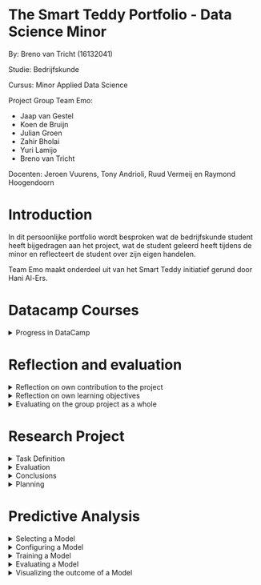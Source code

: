 # The Smart Teddy Portfolio - Data Science Minor
By: Breno van Tricht      (16132041)

Studie: Bedrijfskunde

Cursus: Minor Applied Data Science

Project Group Team Emo: 
- Jaap van Gestel 
- Koen de Bruijn 
- Julian Groen 
- Zahir Bholai 
- Yuri Lamijo 
- Breno van Tricht

Docenten: Jeroen Vuurens, Tony Andrioli, Ruud Vermeij en Raymond Hoogendoorn

# Introduction
In dit persoonlijke portfolio wordt besproken wat de bedrijfskunde student heeft bijgedragen aan het project, wat de student geleerd heeft tijdens de minor en reflecteert de student over zijn eigen handelen. 

Team Emo maakt onderdeel uit van het Smart Teddy initiatief gerund door Hani Al-Ers.  

# Datacamp Courses

<details><summary>Progress in DataCamp</summary>

![](Images/Datacamp-Courses.png)

In de eerste week was het haalbaar en goed te doen voor mij om één datacamp course af te ronden, de week daarop werden dat er 4 en dat was net te veel voor mij. Ik had zelf nog nooit geprogammeerd en dit was compleet nieuw voor mij. Hier is toen een kleine achterstand ontstaan waardoor er achter de volgende courses “late” bij staat. Gedurende de minor liep ik gemiddeld anderhalve week achter op de datacamp deadlines.

</details>


# Reflection and evaluation


<details><summary>Reflection on own contribution to the project</summary>


**Situatie**

 Begin dit schooljaar ben ik begonnen met de Minor Applied Data Science op de Haagse Hogeschool. Ik had aan het begin veel vertrouwen dat ik veel zal gaan leren tijdens deze minor. Ik koos een minor buiten mijn eigen studierichting en zag dit als een grote uitdaging. 
Het Smart Teddy team waar ik onderdeel van uitmaakte werkte aan emotieherkenning bij ouderen met dementie. Dit werd gedaan met behulp van audio. Dit team bestond grotendeels uit software engineer studenten. Dit project had ik gekozen omdat ik geïnteresseerd ben in psychologie en ik hier graag onderzoek naar wilde doen. Tijdens de minor wilde ik gebruik gaan maken van de kennis en kwaliteiten uit mijn studie bedrijfskunde.   


**Taak**

 Doordat ik minder snel op dezelfde golflengte was met de programmeurs over de technische kant, heb ik aangeboden om andere onderzoekstaken op me te nemen. Denk hierbij aan het opstarten van het onderzoek, de richtlijnen vormgeven, het woord nemen bij meetings, onderzoek doen naar het onderwerp/probleem, de research proposal opzetten en het schrijven van de paper. Ook het online contact met bijvoorbeeld de probleemeigenaar Hani werd een van mijn taken. Hani verwachtte op een gegeven moment dat wij bij elke meeting een presentatie hielden. Verder kreeg ik de onderzoekende taak om de emoties te verkennen en te oriënteren welke wij zouden gaan classificeren.


**Actie**


 Ik had aan mijn projectgroepje voorgesteld om de presentaties voor Hani op mij te nemen en hier een leidende rol in te spelen. Mochten er dingen niet lekker lopen of verkeerd gaan meldde ik dat bij Hani en hadden hij en ik in het bijzijn van de groep hier discussies over. Er was een andere student die geen programmeur van aard was in mijn groepje, Zahir. Zahir en ik hebben veel onderzoek gerichte taken op ons genomen. Zo hebben wij bijvoorbeeld samen onderzoek gedaan, een research proposal gemaakt en zijn we begonnen aan de research paper. In de research proposal hadden we als eerste voor de evaluatiemethode recall gekozen, omdat dat ons het meest voordehand liggend leek. Achteraf bleek dat niet zo te zijn. Dit onderwerp is vaak met de docenten besproken waarbij ik terugkoppeling heb gekregen van Tony en Jeroen. Daarnaast heb ik ook naar Hani zijn mening gevraagd om zo een compleet beeld te krijgen. Hiernaast heb ik mij als enige gefocust op de ziekte dementie in het algemeen. 

**Resultaat**

Het heeft goed gewerkt om op deze manier te handelen. Ik heb alle presentaties voor Hani mogen doen en heb het contact via Teams met docenten geregeld wanneer er vragen waren.	Ik vond het een fijne rol om aan de onderzoekende kant van het project te zitten. Ik had uiteindelijk ook de ruimte gekregen om mee te kunnen helpen met het programmeren en vond het fijn om ook hier een bijdrage te kunnen leveren. Daarnaast heb ik mij verdiept in de ziekte dementie, dit vond ik erg interessant en dit hielp heel erg bij het vorm geven van het project. Dit was me goed afgegaan en ik vond het een leuke taak. De research proposal is naar alle docenten toegestuurd en was na een aantal puntjes feedback in orde.


**Reflectie**

 Door mij te richten op de onderzoekende taken als contributie aan het project, heb ik veel geleerd over onderzoek doen. Zo weet ik nu hoe je een research proposal opstelt, hoe je in online databanken op zoek gaat naar relevante artikelen over een bepaald onderwerp en hoe je een research paper schrijft. Ik ben tevreden over mijn handelingen en ben ook blij dat ik tijdens deze minor vaak heb mogen presenteren. Dit vond ik eerst nog erg spannend. De anderen zijn ook blij geweest dat zij het contact met Hani en de presentaties voor hem los konden laten. Hier heb ik van mijn medestudenten meerdere malen complimenten over gekregen.


</details>



<details><summary>Reflection on own learning objectives</summary>


**Situatie**

 Ik had erg veel interesse in programmeren doordat ik een visie van mijn toekomst heb waarin ik graag wil gaan ondernemen en een online start-up wil gaan runnen. Ik vind data erg interessant en hier deed ik al het een en ander mee. Zo heb ik bij mijn vorige stageplek, een online marketingbureau, veel met Google Analytics gespeeld en vond ik dit super interessant. In het marketingbureau waar ik stageliep werd ook gebruik gemaakt van Machine Learning en hier was ik nieuwsgierig naar. Om hier meer over te leren heb ik gekozen voor de Minor Applied Data Science.

**Taak**

 In welke sector ik een start-up wil beginnen, weet ik nog niet precies, maar ik weet wel dat ik dit het liefst online doe en daar komt ongetwijfeld programmeren bij kijken. Om hier een handigheidje in te creëren en meer van te begrijpen ben ik de Minor Applied Data Science gaan volgen. Hier komen beide werelden in een, zo wil ik graag meer leren over programmeertalen en dit ook toepassen op real world data. Ik had van een aantal bronnen vernomen dat Python een relatief makkelijke programmeertaal is en ik had als leerdoel gesteld dat ik in ieder geval de basis hiervan kon beheersen. Ik had de verwachting gesteld om tijdens de minor erachter te komen of Data Science en programmeren wat voor mij is. Verder wil ik ook mijn onderzoeksvaardigheden uitbreiden, dit is iets wat in mijn studie vaak aan bod is gekomen alleen heb ik nog nooit mogen ervaren hoe dat is met een technisch vraagstuk. Ik wilde mijn kennis verrijken met de werking van machine learning en de gedachtegang van programmeertalen.  


**Actie**


Om de basis van Python te leren beheersen heb ik gedurende de minor veel aandacht besteed aan de courses van Datacamp. De lectures van Jeroen hebben mij veel geleerd over verschillende modellen en de lectures van Tony over onderzoek doen zijn mij goed bijgebleven. Scrum was voor mij voorafgaand aan de minor onbekend. Met behulp van het bouwen van lego en het gebruik van scrum gedurende de minor, heb ik meer kennis over de toepasbaarheid hiervan.
Hiernaast heb ik ook veel kunnen leren van mijn projectgroepje. Zij stonden altijd klaar wanneer ik een vraag had over een stukje code of wanneer ik vastliep met het onderzoek.

**Resultaat**

 De Datacamp courses waren erg interessant en handig in elkaar gezet. Ik vond het heel fijn om hier doorheen te lopen en ik ben een stuk beter gaan begrijpen hoe een computer denkt en handelt. Deze courses gecombineerd met de klassikale lessen werkte erg goed om de niet-programmeurs zoals ik bij te spijkeren. Door deze kennis direct toe te passen tijdens ons project en de hackathon heb ik het gevoel gekregen dat ik de basis van Python onder de knie heb.

**Reflectie**

 Ik vind dat ik het goed heb gedaan en ben tevreden met de geboekte resultaten tijdens de minor. Door de meetings met Tony heb ik veel geleerd over het onderzoek doen in de technische sector. De gesprekken met Tony heb ik altijd heel prettig ervaren en ik vond het fijn om samen te sparren over ideeën. Deze manier van kritisch denken neem ik mee en kan ik gaan toepassen op andere situaties. Daarnaast heb ik geleerd dat ik programmeren en/of machine learning super interessant vind, maar dat dit toch niet helemaal voor mij is weggelegd. Ik ben blij dat ik deze kennis heb opgedaan en dat ik heb mogen ervaren hoe het is om onderzoek te doen naar een technisch vraagstuk.

</details>



<details><summary>Evaluating on the group project as a whole</summary>

**Situatie**

Tijdens de Minor Applied Data Science maakte ik deel uit van Team Emo. Team Emo bestaat uit een groep van 6 studenten. 4 van de 6 studenten studeren ICT en hebben als richting Software Engineering gekozen, 1 student studeert Bestuurskunde en als laatste studeer ikzelf Bedrijfskunde. Verschillende studies betekent verschillende kennis en invalshoeken. Iedereen studeert op de Haagse Hogeschool, waardoor wij ook wel herkend worden als het groepje waar de docent Nederlands mee kan praten tijdens meetings.
**Taak** 

Toen wij elkaar ontmoetten tijdens de kick-off, bleek het dat de programmeurs elkaar onderling al kenden. 3 van de 6 kenden elkaar van vorige projecten. Dit was erg fijn en zorgde ervoor dat er snel een relaxte sfeer was. Ik wist niet meteen wat mijn rol was in de groep en ik wist ook niet wat er van mij verwacht ging worden. Ook wist ik niet zo goed wat ik van mijzelf moest verwachten. Op dag 1 probeerde ik een beetje de leidende rol te nemen. 

**Actie** 

Wij wilden meteen op de eerste dag een taakverdeling, rolverdeling en afspraken maken over hoe we alles zouden gaan doen tijdens de minor. Ook wilden wij de meetings met docenten meteen plannen zodat wij goed van start konden gaan. Jaap heeft toen, met zijn docenten privilege, lokalen gereserveerd voor de meetings met docenten. Yuri is onze scrum master geworden. Wij hebben gedurende de minor gewerkt met sprints van 2 weken. De taken werden onderling per sprint verdeeld. Het contact werd geregeld via een Discord server die werd aangemaakt. Hierop vond elke dag de daily stand-up plaats en hielden wij elkaar op de hoogte over de status van het project en bijbehorende taken. Op de dagen dat wij fysiek aanwezig moesten zijn voor een college of meeting, werkten wij samen aan het project op school. Op de andere dagen deden wij dit vanuit huis.

**Resultaat** 

Ik vond het in het begin lastig om een rol te vinden die bij mij pastte tijdens het project. Ik had namelijk geen kennis over scrum en wist helemaal niks van programmeren af. Het merendeel van mijn groepje bestond uit programmeurs en hadden wel ervaring met scrum. Hierdoor moest ik soms terug te vallen op de kennis van mijn projectleden. Yuri is de gehele minor onze scrum master geweest. Er kwam al snel naar voren dat Jaap de leiding nam.

**Reflectie**

 Het project en de samenwerking tussen de studenten verliep erg soepel. Ik had graag de leiding willen nemen tijdens het project, maar dat bleek erg lastig. Gelukkig nam Jaap snel de leiding, dit was erg fijn en ik ben hem hier dankbaar voor. Ik was blij toen ik hoorde dat een andere student in mijn groepje niet weet hoe programmeren te werk gaat. Tijdens de minor heb ik mij veel gericht op het onderzoeksaspect en heb ik in mindere mate een bijdrage kunnen leveren bij het programmeren aan het project. Het was prettig om op de Discord server met elkaar contact te leggen over het project en ik ben van mening dat iedereen gemotiveerd was. Toch mistte ik ergens het persoonlijk contact tijdens het project. Dit ben ik namelijk gewend uit mijn vorige projectgroepen tijdens de studie Bedrijfskunde. Op de studie Bedrijfskunde zitten veel extraverte studenten waar ik als introvert sneller bevriend mee raak. We waren allemaal erg gefocust op het project waardoor er weinig tijd over was om ook persoonlijk contact te maken. Dit deed niet af aan de resultaten.


</details>


# Research Project
<details><summary> Task Definition</summary>

**Context**

Smart teddy is een therapeutisch compagnon die geplaatst zal gaan worden bij senioren thuis. Deze senioren zitten in de beginnende fase van dementie. Dementie is een verzamelnaam voor ruim vijftig ziektes, de meest voorkomende vorm is Alzheimer. Dementie is een ingewikkelde en ingrijpende ziekte die veel vragen oproept. 
De Smart Teddy zal gebruikt gaan worden om de quality of life (QoL) te monitoren bij senioren in de beginnende fase van dementie. Dit zal gedaan worden door een aantal sensoren en een hiervan is een microfoon die audio zal opnemen. Gecombineerd met de software in de base station zal dit rapporten produceren over de qualite of life. 

In de minor zijn er meerdere groepen bezig met dit vraagstuk. Zo bestaat er ook het team Nourishment, zij houden zich bezig met de eet/drink geluiden van de senior. Ook is er een team dat zich verdiept in de dialogen die gevoerd worden door de senior, dat is team Dialogue. 

Ik maak onderdeel uit van Team Emo, wij hebben ons bezig gehouden met het detecteren van emoties uit audio. Het detecteren van emoties kan voor veel voordelen zorgen. Dementerende ouderen tonen vaak minder emoties wanneer zij zich in een later stadium van dementie bevinden. In het begin van de ziekte tonen de senioren vaak boze emoties. Dit komt doordat ze meestal niet meteen kunnen accepteren of beseffen wat er met ze aan de hand is.

 Door bij te houden hoe vaak bepaalde emoties getoond worden, kan de patient beter gemonitord worden. Deze informatie geeft indicaties over de quality of life. Verzorgers en andere health experts kunnen zo beter overzicht houden over hoe het met de senioren gaat.

**Hoofdvraag**

Ik heb veel gewerkt aan het creeren van onze hoofdvraag, na de hoofdvraag te bespreken met alle docenten hebben wij gekozen voor:

> Which machine learning models achieve the highest precision classifying emotions, using datasets containing audio with labelled vocal emotional expressions recorded in a professional recording studio, to recognize emotions within household environments?


Het eerste deel van de hoofdvraag is tot stand gekomen doordat wij gaan onderzoeken welke machine learning model de beste resultaat levert. Het beste resultaat wordt bepaald door de metriek "precision". Hier is veel discussie rondon ontstaan en zal straks meer aan bod komen in het kopje Research Proposal hieronder. 

Het tweede deel van de hoofdvraag slaat op het feit dat wij geen real life data van dementerende ouderen hebben ontvangen. Hierdoor hebben wij er het beste van moeten maken. Dit hebben wij gedaan door gebruik te maken van een gelabelde dataset die ook in andere onderzoeken gebruikt werd.

Het derde deel na de laatste komma is het onderdeel wat wij willen uitbreiden aan bestaand onderzoek. Er is al onderzoek gedaan naar emotieherkenning, maar wij wilden dit beter toepasbaar maken op ons probleem. Zo hebben wij ervoor gekozen om geluiden toe te voegen die je ook in een huishouden tegen zou kunnen komen. Hierdoor bootsen wij de omgeving na waar de teddybear in de toekomst functioneel zal gaan zijn.

**Deelvragen**

>1. Which machine learning algorithms are available in literature to classify emotions from audio? 

>2. Can the known methods of classifying be reproduced with the same precision/recall on the available dataset?

>3. How can precision in machine learning algorithms be improved for the RAVDESS and CREMA-D datasets?

>4. How will balancing the dataset impact the precision of the algorithm?

**Research Proposal**

De research proposal is geschreven door Zahir en ik. In de research proposal staan de onderzoeksvragen waar wij antwoord op willen en de methoden die we daarvoor willen gebruiken.

Hiermee hebben wij een goede basis gelegd voor de start aan de research paper. In de proposal staan alle stapsgewijze veranderingen aan de hoofdvraag genoteerd. Hieronder staat de scope van het project uitgelegd. De hoofdvraag is opgesplitst in deelvragen en de gekozen evaluatiemethode wordt uitgelegd. Ook staat er al een begin aan de related work in voor in de paper, deze is gemaakt door Yuri.

De research proposal kunt u [hier](https://docs.google.com/document/d/1NxFVP1G9DyZr4Q7_GdJvULewCiscxtOvygtyHUCDSeE/edit#heading=h.toqny89ut4bx) vinden.


</details>

<details><summary> Evaluation</summary>

Gedurende de minor was het niet mogelijk om alle experimenten uit te voeren. Hierdoor zijn er nog een aantal dingen die gedaan zouden kunnen worden om ons onderzoek te verbeteren.

**Model trainen met audio van de doelgroep (senioren in beginnende fase van dementie)**

Het model dat wij gemaakt hebben kan met een precision van 84% de emotie herkennen in een stand-out set. Dit is een mooi resultaat, maar hierdoor is het nog onzeker hoe goed het model zou werken op real world data. Wanneer de eerste prototypes van de Smart Teddy bij senioren komen te staan en er daadwerkelijke audio data verzameld wordt zou het model beter getraind kunnen worden. De audio die wij hebben gebruikt is redelijk clean en dat is ook de reden waarom wij achtergrond geluiden hebben toegevoegd om het lastiger te maken.

**Meer datasets toevoegen**

Het onderzoek was in de eerste instantie gedaan met twee datasets, RAVDESS en CREMA-D. Toen de datasets TESS en SAVEE werden toegevoegd werd de precisie verhoogd. Er zou gekeken kunnen worden naar het toevoegen van meer soortgelijke audio datasets met gelabelde emoties. In "future work" van de [research paper](Files/Research_Paper_Emotions.pdf) zijn er een paar dataset kandidaten genoemd: eNTERFACE, EMO-DB, DES en SUSAS.

**Toevoegen of weg laten van emoties**

Er zou nog gekeken kunnen worden naar de geclassificeerde emoties. Op dit moment hebben we het model getraind 4 gekozen emoties. Dit is gedaan omdat dit de beste resultaat opleverde met de gekozen parameters. Het is ook mogelijk om met een verzorger of medisch professional te kijken naar relevante emoties van dementerende ouderen. De parameters learning rate en batch size zouden getuned kunnen worden.


</details>

<details><summary> Conclusions </summary>

Om de hoofdvraag te kunnen beantwoorden hebben wij veel verschillende modellen gebruikt om te achterhalen welk het beste presteert. Hiervoor hebben wij als eerst KNN, MLP, Logistical Regression en SVM gebruikt. Ieder projectlid had zijn eigen model gekregen om aan te sleutelen. Zo heb ik de KNN mogen maken. Hier kwam uit dat SVM en KNN het beste presteren. Echter scoort de KNN 100% op de training accuracy en is dus aan het overfitten. De resultaten per emotie en augmentatietype zijn terug te vinden in deze [Spreadsheet](https://docs.google.com/spreadsheets/d/1wc8sp6qxJ8SR_4TogPoZNkbWzzibx6kIHkYBRkAg0OI/edit#gid=995783680)

Uit onderzoek kwam al snel naar voren dat CNN een veelgebruikte methode was voor ons probleem. Hier zijn wij op gaan focussen na het uitproberen van de hiervoor genoemde modellen. Het voorgestelde CNN model in de [paper](Files/Research_Paper_Emotions.pdf) kan de emoties: happy, angry, neutral en sad exclusief huishoudelijke geluiden detecteren met een precision van 84%. Inclusief huishoudelijke achtergrond geluiden kwam er een precision van 80% uit. Deze resultaten laat zien dat, zoals verwacht, achtergrond geluiden toevoegen een negatieve impact heeft op de precision. Deze achtergrond geluiden zijn kunstmatig toegevoegd en zouden wellicht niet representeerbaar zijn voor de geluiden die je tegen zou kunnen komen in bijvoorbeeld de woonkamer van een senior. 

Uit ons onderzoek valt te concluderen dat emoties herkennen met een CNN functioneert. Hier kan nuttige informatie uit gehaald worden voor de quality of life. Denk bijvoorbeeld aan schommelingen in emoties of aanhoudende negatieve emoties. Hiermee kan een verzorger bepalen of er ingegrepen moet worden bij een senior en/of hij/zij nog in staat is om alleen te wonen.


</details>

<details><summary>  Planning</summary>

Team Emo had ervoor gekozen om de Agile Scrum-methode te hanteren. Meer dan de helft was hier bekend mee en vond dit een fijne methode om mee te werken. Voor mij was dit echter nieuw. Ik heb hier veel over geleerd tijdens de workshop van Tony. Wij hadden besloten om een vaste scrummaster aan te wijzen en Yuri kreeg deze rol.

---

<details><summary> Scrumboard- Github</summary>

Voor de sprintplanning maakten wij gebruik van Github. Deze repository is vormgegeven door Koen. Wij werkten eerst met sprints van één week. Na een aantal sprints hebben wij dat veranderd naar sprints van 2 weken. Dit vonden wij beter aansluiten bij de taken en de weekplanning qua meetings, presentaties en colleges. Elke sprint werden de taken vertaald naar user stories door de scrummaster Yuri. Vervolgens werden de user stories verdeeld over de projectleden. Zo had iedereen overzicht over wat er gedaan moest worden en hadden we inzicht wat door wie werd gedaan tijdens de sprint.

Hieronder is weergeven hoe we ons board vorm hebben gegeven. In de linkerkolom "To-do", in het midden "In progress" en "Waiting for feedback" en in de rechterkolom "Done".

![](Images/Scrumboard.png)

Hieronder volgt een overzicht van alle user stories waaraan ik heb gewerkt:

![](Images/User_Story1.png)

![](Images/User_Story2.png)

![](Images/User_Story3.png)

</details>

---

<details><summary> Roadmap - Miro</summary>

In de eerste paar weken vonden wij het erg lastig om het overzicht te houden over alle werkzaamheden die verricht moesten worden om de minor succesvol af te ronden. Hiervoor hadden we toen gezamenlijk een roadmap van gemaakt. De roadmap is heel het project als rode draad gebruikt om te bepalen welke user stories er gemaakt moesten worden en wat de opeenvolgende taken zullen gaan zijn.

![](Images/Emotions_Roadmap.jpg)

</details>

---

<details><summary> Daily Standup - Discord</summary>

Dagelijks hadden wij een Daily Standup. Deze werd op de maandag en woensdag fysiek gehouden omdat dat de dagen waren dat wij op school aanwezig waren. De overige 3 weekdagen werd de standup via Discord gehouden. Tijdens de standup bespraken wij per persoon wat diegene gister gedaan had en wat diegene vandaag van plan is om te gaan uitvoeren. Ook was er ruimte om te delen waar je tegen aan liep en werd er besproken hoe dat opgelost zou kunnen worden.   

</details>

---

<details><summary> Retrospective - Fraankly</summary>

De retrospective werd eenmaal in de 2 weken gehouden aan het eind van de sprint. Deze vond plaats met behulp van de website Fraankly. Hierin konden we aangeven wat we vonden dat er goed ging, wat er minder goed ging en wat we zouden willen veranderen. Vervolgens kon je stemmen op de kaarten die jij het belangrijkst vond en werden er actiepunten uit opgesteld. Hieronder is een voorbeeld te zien van hoe een retrospective erbij ons uitzag. Op onze [Github](https://github.com/koendebruijn/Emotions/wiki/Retrospective) zijn de overige retrospectives te vinden.

![](Images/Retrospective.png)

</details>

---

<details><summary> Refinement - Discord</summary>

Halverwege de sprint werd er een refinement gehouden op Discord. Tijdens de refinement werd de scrumboard gestreamd. Zo kon iedereen mee kijken hoe het gaat met de gemaakte user stories. In deze meeting keken we naar de stand van zaken en werd ingeschat of het haalbaar was om de geplande taken af te ronden. Naast de scrumboard op Github werd er ook gekeken naar de Roadmap op Miro.

</details>


</details>


# Predictive Analysis

<details><summary>Selecting a Model </summary>

Voor ons onderzoek moesten wij een manier vinden om emoties te herkennen uit audio. Wij hebben gebruik gemaakt van: MLP, Logistic Regression, KNN, SVM en CNN.
Elk projectlid kreeg een taak om een machine learning model op zijn bord te nemen. Ik heb samen met Jaap gewerkt aan een KNN model. De voornaamste reden dat we dit model gekozen hebben is omdat dit toendestijds uitgelegd werd tijdens een college van Jeroen. Samen met de kennis uit de colleges, de ervaring met Datacamp en de hulp van een [YouTube Serie](https://www.youtube.com/playlist?list=PLzMcBGfZo4-mP7qA9cagf68V06sko5otr) genaamd Python Machine Learning Tutorial heb ik dit succesvol weten te doen.
 
Uit ons vooronderzoek kwam naar voren dat CNN waarschijnlijk het meest zal gaan opleveren. SVM en Logistic Regression werden ook besproken in een ander onderzoek. Hier volgt later meer over in het kopje Domain Knowledge. 

</details>


<details><summary> Configuring a Model</summary>

Om te achterhalen welke parameters het beste werken heb ik een Grid Search uitgevoerd. Deze grid search heb ik uitgevoerd met behulp van dit [artikel](https://medium.com/@erikgreenj/k-neighbors-classifier-with-gridsearchcv-basics-3c445ddeb657) en de hulp van Jaap. Jaap heeft toen dit model verder uitgewerkt. 

```python

def grid_search(model,x_train, x_test, y_train, y_test):
    #[1,3,5,7,9,11,13,15,17,19]
    n_neighbors = np.arange(1, 25)
    weights = ['uniform', 'distance']
    metric = ['euclidean', 'manhattan']
    param_grid = dict(n_neighbors=n_neighbors, weights=weights, metric=metric)

    clf = GridSearchCV(model, param_grid, cv=5, scoring='accuracy')
    clf.fit(x_train, y_train)

    print("Het model is gefit")
    print("Best parameters set found on development set:")
    print(clf.best_params_)
    print(clf.best_estimator_)
```

Toen Jaap de leiding nam in ons Pair Programming couple zijn we tot het uiteindelijke resultaat gekomen:

```python
class KNN(BaseModel):
    instance="KNN"

    @classmethod
    def grid_search(self,model,x_train, x_test, y_train, y_test,scoring):
       #[1,3,5,7,9,11,13,15,17,19]
        n_neighbors = np.arange(1, 8)
        weights = ['uniform', 'distance']
        metric = ['euclidean', 'manhattan']
        param_grid = dict(n_neighbors=n_neighbors, weights=weights, metric=metric)
        
        start_time = time.perf_counter()
        clf = GridSearchCV(model, param_grid, cv=5, scoring=scoring, n_jobs=5) 
        end_time = time.perf_counter()
        print(f"Duration Gridsearch: {end_time - start_time:04f}")
        
        start_time = time.perf_counter()
        clf.fit(x_train, y_train)
        end_time = time.perf_counter()
       
        # SAVING MODEL
         print("Saving model")
         dt = datetime.today().strftime('%Y-%m-%d-%H:%M:%S')
         filename = './pkls/'+dt+'-knn.pkl'
         print(filename)
         joblib.dump(clf, filename)
        
        print(f"Duration fitting: {end_time - start_time:04f}")
        print()

        print("Best parameters set found on development set:")
        print(clf.best_params_)
        print(clf.best_estimator_)
        print()

        super().model_accuracy(clf, x_train, x_test, y_train, y_test)
```

</details>



<details><summary> Training a Model</summary>

Onderstaand is het stukje code dat ik heb samen met Jaap heb geschreven om het model te trainen en te achterhalen welke parameters het best zullen gaan presteren.

```python
def model_accuracy(model, X_train, X_test, y_train, y_test):

    # Train accuracy
    y_pred = model.predict(X_train)
    accuracy = accuracy_score(y_train, y_pred)
    print("Train accuracy is: {}".format(accuracy))

    # Test accuracy
    y_pred = model.predict(X_test)
    accuracy = accuracy_score(y_test, y_pred)
    print("Test accuracy is: {}".format(accuracy))

    # Recall & Precision score
    print(f"Recall: {recall_score(y_test, y_pred, average=None)}")
    print(f"Precision: {precision_score(y_test, y_pred, average=None)}")
    print("\n")
    print(classification_report(y_test, y_pred))      

train_model(CREMA_D_JSON_FILE_NAME)
train_model(RAVDESS_JSON_FILE_NAME)
```

Nadat Jaap de leiding nam was dit wat we ervan gemaakt hebben.

```python
    @classmethod
    def train(self, data, scoring="precision_weighted"):

        train = data["train"]
        test = data["test"]

        x_train = np.array(train['features'])
        y_train = np.array(train['emotions'])
        x_test = np.array(test['features'])
        y_test = np.array(test['emotions'])
        
        #GridSearch
        self.grid_search(KNeighborsClassifier(), x_train, x_test, y_train, y_test,scoring)
```

Het trainen van het KNN-model heb ik meerdere keren gedaan met verschillende cross-validation waardes om te kijken wat de gevolgen hiervan zouden zijn. Hieronder is te zien wat het resultaat is van het runnen van de bovenste versie, die gemaakt is door mij. Hier heb ik verder op geëvalueerd.

![](Images/knn_uitkomstvoorbeeld.png)

</details>


<details><summary> Evaluating a Model</summary>

In onderstaande afbeelding is te zien wat de resultaten waren van de verschillende cross validation waardes op het KNN-model. Het valt meteen op dat de training accuracy 100% is bij elke cv-waarde op RAVDESS dataset. Dit betekent dat het model aan het overfitten is. Hieruit is te concluderen dat KNN niet de beste optie is voor het herkennen van emoties uit audio.

![](Images/KNN_uitkomsten.png)

Alle machine learning models zijn naast elkaar gelegd om te kijken wat onderling de resultaten waren van onze modellen. Deze zijn [hier](https://docs.google.com/spreadsheets/d/1SGjHORuv2V7R-UGH_zaVUPe-bFol-A4_j-msHxtJBgM/edit#gid=0) te vinden.



</details>



<details><summary> Visualizing the outcome of a Model</summary>


</details>